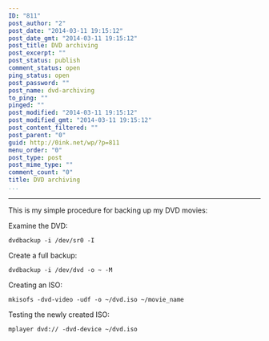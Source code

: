 ```yaml
---
ID: "811"
post_author: "2"
post_date: "2014-03-11 19:15:12"
post_date_gmt: "2014-03-11 19:15:12"
post_title: DVD archiving
post_excerpt: ""
post_status: publish
comment_status: open
ping_status: open
post_password: ""
post_name: dvd-archiving
to_ping: ""
pinged: ""
post_modified: "2014-03-11 19:15:12"
post_modified_gmt: "2014-03-11 19:15:12"
post_content_filtered: ""
post_parent: "0"
guid: http://0ink.net/wp/?p=811
menu_order: "0"
post_type: post
post_mime_type: ""
comment_count: "0"
title: DVD archiving
...
```

---

This is my simple procedure for backing up my DVD movies:

Examine the DVD:

    dvdbackup -i /dev/sr0 -I
    

Create a full backup:

    dvdbackup -i /dev/dvd -o ~ -M
    

Creating an ISO:

    mkisofs -dvd-video -udf -o ~/dvd.iso ~/movie_name
    

Testing the newly created ISO:

    mplayer dvd:// -dvd-device ~/dvd.iso

